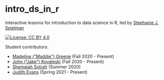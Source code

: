 # intro_ds_in_r
Interactive lessons for introduction to data science in R, led by [Stephanie J. Spielman](https://spielmanlab.github.io)

[![License: CC BY 4.0](https://img.shields.io/badge/License-CC%20BY%204.0-lightgrey.svg)](https://creativecommons.org/licenses/by/4.0/)


Student contributors:
+ [Madeline ("Maddie") Greene](https://github.com/greenemadeline) (Fall 2020 - Present)
+ [John ("Jake") Kovaleski](https://github.com/jakekova) (Fall 2020 - Present)
+ [Shemaiah Sotrah](https://github.com/shemaiah-s) (Summer 2020)
+ [Judith Evans](https://github.com/judithepevans) (Spring 2021 - Present)
